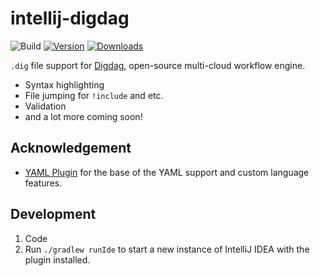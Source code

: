 # intellij-digdag

![Build](https://github.com/exoego/intellij-digdag/workflows/Build/badge.svg)
[![Version](https://img.shields.io/jetbrains/plugin/v/25667.svg)](https://plugins.jetbrains.com/plugin/25667-digdag)
[![Downloads](https://img.shields.io/jetbrains/plugin/d/25667.svg)](https://plugins.jetbrains.com/plugin/25667-digdag)

<!-- Plugin description -->
`.dig` file support for [Digdag](https://www.digdag.io/), open-source multi-cloud workflow engine.

- Syntax highlighting
- File jumping for `!include` and etc.
- Validation
- and a lot more coming soon!
<!-- Plugin description end -->

## Acknowledgement

- [YAML Plugin](https://github.com/JetBrains/intellij-community/tree/4f782c94b7086af361e7c400d2035506848d11af/plugins/yaml)
  for the base of the YAML support and custom language features.

## Development

1. Code
2. Run `./gradlew runIde` to start a new instance of IntelliJ IDEA with the plugin installed.
